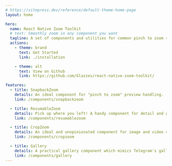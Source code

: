 ```yaml
---
# https://vitepress.dev/reference/default-theme-home-page
layout: home

hero:
  name: React Native Zoom Toolkit
  # text: Smoothly zoom in any component you want
  tagline: A set of components and utilities for common pinch to zoom requirements
  actions:
    - theme: brand
      text: Get Started
      link: ./installation

    - theme: alt
      text: View on Github
      link: https://github.com/Glazzes/react-native-zoom-toolkit/

features:
  - title: SnapbackZoom
    details: An ideal component for "pinch to zoom" preview handling.
    link: /components/snapbackzoom

  - title: ResumableZoom
    details: Pick up where you left! A handy component for detail and gallery screens.
    link: /components/resumablezoom

  - title: CropZoom
    details: An ideal and unopinionated component for image and video cropping needs.
    link: /components/cropzoom

  - title: Gallery
    details: A practical gallery component which mimics Telegram's gallery behavior.
    link: /components/gallery
---
```

